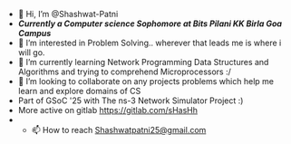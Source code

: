 - 👋 Hi, I’m @Shashwat-Patni
- **_Currently a Computer science Sophomore at Bits Pilani KK Birla Goa Campus_**
- 👀 I’m interested in Problem Solving.. wherever that leads me is where i will go.
- 🌱 I’m currently learning Network Programming Data Structures and Algorithms and trying to comprehend Microprocessors :/
- 💞️ I’m looking to collaborate on any projects problems which help me learn and explore domains of CS
- Part of GSoC '25 with The ns-3 Network Simulator Project :)
- More active on gitlab https://gitlab.com/sHasHh
- - 📫 How to reach Shashwatpatni25@gmail.com
<!---
Shashwat-Patni/Shashwat-Patni is a ✨ special ✨ repository because its `README.md` (this file) appears on your GitHub profile.
You can click the Preview link to take a look at your changes.
--->
